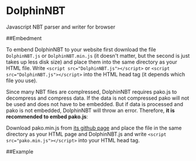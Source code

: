 # DolphinNBT
Javascript NBT parser and writer for browser

##Embedment

To embend DolphinNBT to your website first download the file `DolphinNBT.js` or `DolphinNBT.min.js` (it doesn't matter, but the second is just takes up less disk size) and place them into the same directory as your HTML file.
Write `<script src="DolphinNBT.js"></script>` or `<script src="DolphinNBT.js"></script>` into the HTML head tag (it depends which file you use).

Since many NBT files are complressed, DolphinNBT requires pako.js to decompress and compress data. If the data is not compressed pako will not be used and does not have to be embedded. But if data is processed and pako is not embedded, DolphinNBT will throw an error.
Therefore, **it is recommended to embed pako.js**:

Download pako.min.js from [its github page](https://github.com/nodeca/pako/tree/master/dist) and place the file in the same directory as your HTML page and DolphinNBT.js and write `<script src="pako.min.js"></script>` into your HTML head tag.

##Example



